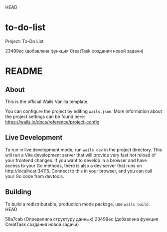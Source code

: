  HEAD

# to-do-list
Project: To-Do List 

23499ec (добавлена функция CreatTask создания новой задачи)
# README

## About

This is the official Wails Vanilla template.

You can configure the project by editing `wails.json`. More information about the project settings can be found
here: https://wails.io/docs/reference/project-config

## Live Development

To run in live development mode, run `wails dev` in the project directory. This will run a Vite development
server that will provide very fast hot reload of your frontend changes. If you want to develop in a browser
and have access to your Go methods, there is also a dev server that runs on http://localhost:34115. Connect
to this in your browser, and you can call your Go code from devtools.

## Building

To build a redistributable, production mode package, use `wails build`.
HEAD

58a7cab (Определила структуру данных)
23499ec (добавлена функция CreatTask создания новой задачи)
